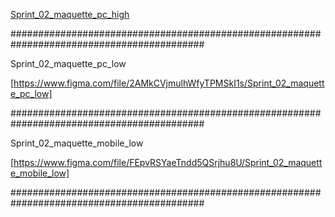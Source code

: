 [Sprint_02_maquette_pc_high](https://www.figma.com/file/EiZK88KrwMM1PDbODVvqSL/Sprint_02_maquette_high?node-id=0%3A1)

###########################################################################################

Sprint_02_maquette_pc_low

[https://www.figma.com/file/2AMkCVjmulhWfyTPMSkI1s/Sprint_02_maquette_pc_low]

###########################################################################################

Sprint_02_maquette_mobile_low

[https://www.figma.com/file/FEpvRSYaeTndd5QSrjhu8U/Sprint_02_maquette_mobile_low]

###########################################################################################
